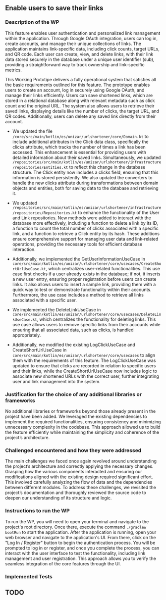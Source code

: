 ##  Enable users to save their links
### Description of the WP

This feature enables user authentication and personalized link management within the application. Through Google OAuth integration, users can log in, create accounts, and manage their unique collections of links. The application maintains link-specific data, including click counts, target URLs, and  QR code. Each user can create, view, and delete links, with their link data stored securely in the database under a unique user identifier (sub), providing a straightforward way to track ownership and link-specific metrics.

This Working Prototipe delivers a fully operational system that satisfies all the basic requirements outlined for this feature. The prototype enables users to create an account, log in securely using Google OAuth, and manage their links efficiently. Users can save shortened links, which are stored in a relational database along with relevant metadata such as click count and the original URL. The system also allows users to retrieve their saved links, displaying details like the number of clicks, the target URL, and QR codes. Additionally, users can delete any saved link directly from their account.

- We updated the file `/core/src/main/kotlin/es/unizar/urlshortener/core/Domain.kt` to include additional attributes in the Click data class, specifically the clicks attribute, which tracks the number of times a link has been accessed. This enhancement is essential for providing users with detailed information about their saved links. Simultaneously, we updated `/repositories/src/main/kotlin/es/unizar/urlshortener/infrastructure/repositories/Entities.kt` to reflect this change in the database structure. The Click entity now includes a clicks field, ensuring that this information is stored persistently. We also updated the converters to handle the new clicks attribute during transformations between domain objects and entities, both for saving data to the database and retrieving it.

- We updated `/repositories/src/main/kotlin/es/unizar/urlshortener/infrastructure/repositories/Repositories.kt` to enhance the functionality of the User and Link repositories. New methods were added to interact with the database more effectively, including a function to delete a link by its ID, a function to count the total number of clicks associated with a specific link, and a function to retrieve a Click entity by its hash. These additions ensure comprehensive support for managing user data and link-related operations, providing the necessary tools for efficient database interaction.

- Additionally, we implemented the GetUserInformationUseCase in `core/src/main/kotlin/es/unizar/urlshortener/core/usecases/CreateShortUrlUseCase.kt`, which centralizes user-related functionalities. This use case first checks if a user already exists in the database; if not, it inserts a new user entry, ensuring proper registration before users can create links. It also allows users to insert a sample link, providing them with a quick way to test or demonstrate functionality within their accounts. Furthermore, the use case includes a method to retrieve all links associated with a specific user.

- We implemented the DeleteLinkUseCase in `core/src/main/kotlin/es/unizar/urlshortener/core/usecases/DeleteLinkUseCase.kt`, which centralizes the functionality for deleting links. This use case allows users to remove specific links from their accounts while ensuring that all associated data, such as clicks, is handled appropriately.

- Additionally, we modified the existing LogClickUseCase and CreateShortUrlUseCase in `core/src/main/kotlin/es/unizar/urlshortener/core/usecases` to align them with the requirements of this feature. The LogClickUseCase was updated to ensure that clicks are recorded in relation to specific users and their links, while the CreateShortUrlUseCase now includes logic to associate new shortened URLs with the correct user, further integrating user and link management into the system.

### Justification for the choice of any additional libraries or frameworks
No additional libraries or frameworks beyond those already present in the project have been added. We leveraged the existing dependencies to implement the required functionalities, ensuring consistency and minimizing unnecessary complexity in the codebase. This approach allowed us to build the feature efficiently while maintaining the simplicity and coherence of the project’s architecture.

### Challenged encountered and how they were addressed 
The main challenges we faced once again revolved around understanding the project’s architecture and correctly applying the necessary changes. Grasping how the various components interacted and ensuring our modifications aligned with the existing design required significant effort. This involved carefully analyzing the flow of data and the dependencies between different modules. To address these challenges, we revisited the project’s documentation and thoroughly reviewed the source code to deepen our understanding of its structure and logic. 

### Instructions to run the WP
To run the WP, you will need to open your terminal and navigate to the project's root directory. Once there, execute the command `./gradlew bootRun` to start the application. After the application is running, open your web browser and navigate to the application's UI. From there, click on the "Log In / Register" button to begin the authentication process. You will be prompted to log in or register, and once you complete the process, you can interact with the user interface to test the functionality, including link management and user registration. This approach allows you to verify the seamless integration of the core features through the UI.

### Implemented Tests
## TODO